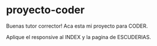 # proyecto-coder

Buenas tutor corrector! Aca esta mi proyecto para CODER.

Aplique el responsive al INDEX y la pagina de ESCUDERIAS.

